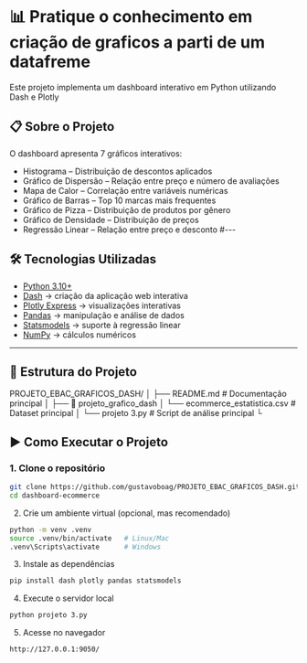 # 📊 Pratique o conhecimento em criação de graficos a parti de um datafreme

Este projeto implementa um dashboard interativo em Python utilizando Dash e Plotly

## 📋 Sobre o Projeto

O dashboard apresenta 7 gráficos interativos:
- Histograma – Distribuição de descontos aplicados
- Gráfico de Dispersão – Relação entre preço e número de avaliações
- Mapa de Calor – Correlação entre variáveis numéricas
- Gráfico de Barras – Top 10 marcas mais frequentes
- Gráfico de Pizza – Distribuição de produtos por gênero
- Gráfico de Densidade – Distribuição de preços
- Regressão Linear – Relação entre preço e desconto
#---

## 🛠️ Tecnologias Utilizadas

- [Python 3.10+](https://www.python.org/)  
- [Dash](https://dash.plotly.com/) → criação da aplicação web interativa  
- [Plotly Express](https://plotly.com/python/plotly-express/) → visualizações interativas  
- [Pandas](https://pandas.pydata.org/) → manipulação e análise de dados  
- [Statsmodels](https://www.statsmodels.org/stable/index.html) → suporte à regressão linear  
- [NumPy](https://numpy.org/) → cálculos numéricos  

---

## 📁 Estrutura do Projeto
PROJETO_EBAC_GRAFICOS_DASH/
│
├── README.md                  # Documentação principal
│
├── 📂 projeto_grafico_dash
│   └── ecommerce_estatistica.csv   # Dataset principal
│   └── projeto 3.py              # Script de análise principal
└


## ▶️ Como Executar o Projeto

### 1. Clone o repositório
```bash
git clone https://github.com/gustavoboag/PROJETO_EBAC_GRAFICOS_DASH.git
cd dashboard-ecommerce 
```
2. Crie um ambiente virtual (opcional, mas recomendado)
```bash
python -m venv .venv
source .venv/bin/activate   # Linux/Mac
.venv\Scripts\activate      # Windows
```

3. Instale as dependências
```bash
pip install dash plotly pandas statsmodels
```

4. Execute o servidor local
```bash
python projeto 3.py

```
5. Acesse no navegador
```
http://127.0.0.1:9050/
```
